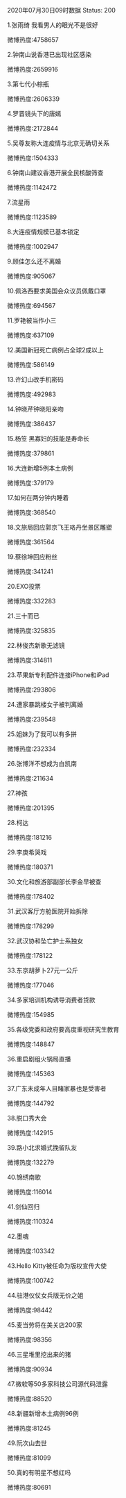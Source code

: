 2020年07月30日09时数据
Status: 200

1.张雨绮 我看男人的眼光不是很好

微博热度:4758657

2.钟南山说香港已出现社区感染

微博热度:2659916

3.第七代小棕瓶

微博热度:2606339

4.罗晋镜头下的唐嫣

微博热度:2172844

5.吴尊友称大连疫情与北京无确切关系

微博热度:1504333

6.钟南山建议香港开展全民核酸筛查

微博热度:1142472

7.流星雨

微博热度:1123589

8.大连疫情规模已基本锁定

微博热度:1002947

9.顾佳怎么还不离婚

微博热度:905067

10.佩洛西要求美国会众议员佩戴口罩

微博热度:694567

11.罗艳被当作小三

微博热度:637109

12.美国新冠死亡病例占全球2成以上

微博热度:586149

13.许幻山改手机密码

微博热度:492983

14.钟晓芹钟晓阳亲吻

微博热度:386437

15.杨笠 黑寡妇的技能是寿命长

微博热度:379861

16.大连新增5例本土病例

微博热度:379179

17.如何在两分钟内睡着

微博热度:368540

18.文旅局回应郭京飞王珞丹坐景区雕塑

微博热度:361564

19.蔡徐坤回应粉丝

微博热度:341241

20.EXO投票

微博热度:332283

21.三十而已

微博热度:325835

22.林俊杰新歌无滤镜

微博热度:314811

23.苹果新专利配件连接iPhone和iPad

微博热度:293806

24.遭家暴跳楼女子被判离婚

微博热度:239548

25.姐妹为了我可以有多拼

微博热度:232334

26.张博洋不想成为白凯南

微博热度:211634

27.神孩

微博热度:201395

28.柯达

微博热度:181216

29.李庚希哭戏

微博热度:180371

30.文化和旅游部副部长李金早被查

微博热度:178402

31.武汉客厅方舱医院开始拆除

微博热度:178299

32.武汉协和坠亡护士系独女

微博热度:178122

33.东京胡萝卜27元一公斤

微博热度:177046

34.多家培训机构诱导消费者贷款

微博热度:154985

35.各级党委和政府要高度重视研究生教育

微博热度:148847

36.重启剧组火锅局直播

微博热度:145363

37.广东未成年人目睹家暴也是受害者

微博热度:144792

38.脱口秀大会

微博热度:142915

39.路小北求婚式挽留队友

微博热度:132279

40.锦绣南歌

微博热度:116014

41.剑仙回归

微博热度:110324

42.墨魂

微博热度:103342

43.Hello Kitty被任命为版权宣传大使

微博热度:100742

44.驻港仪仗女兵版无价之姐

微博热度:98442

45.麦当劳将在美关店200家

微博热度:98356

46.三星堆里挖出来的猪

微博热度:90934

47.微软等50多家科技公司源代码泄露

微博热度:88520

48.新疆新增本土病例96例

微博热度:81245

49.阮次山去世

微博热度:81099

50.真的有明星不想红吗

微博热度:80691

